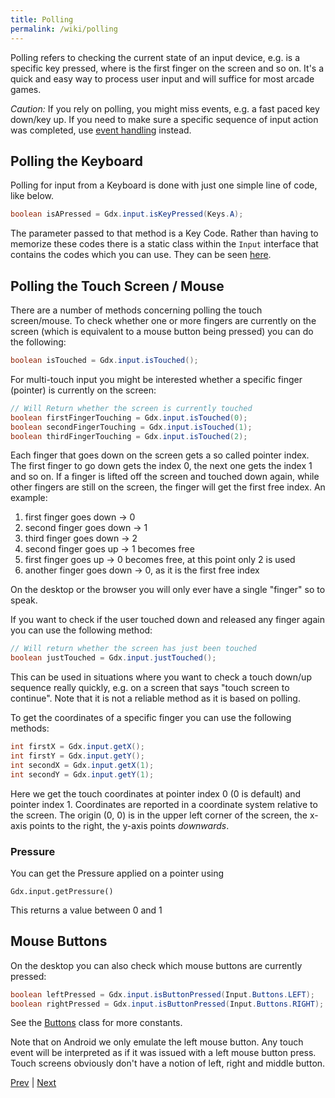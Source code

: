 ```yaml
---
title: Polling
permalink: /wiki/polling
---
```

Polling refers to checking the current state of an input device, e.g. is a specific key pressed, where is the first finger on the screen and so on. It's a quick and easy way to process user input and will suffice for most arcade games.

*Caution:* If you rely on polling, you might miss events, e.g. a fast paced key down/key up. If you need to make sure a specific sequence of input action was completed, use [event handling](/wiki/event-handling) instead.

## Polling the Keyboard ##

Polling for input from a Keyboard is done with just one simple line of code, like below.

```java
boolean isAPressed = Gdx.input.isKeyPressed(Keys.A);
```

The parameter passed to that method is a Key Code. Rather than having to memorize these codes there is a static class within the `Input` interface that contains the codes which you can use. They can be seen  [here](http://libgdx.badlogicgames.com/nightlies/docs/api/com/badlogic/gdx/Input.Keys.html).

## Polling the Touch Screen / Mouse ##

There are a number of methods concerning polling the touch screen/mouse. To check whether one or more fingers are currently on the screen (which is equivalent to a mouse button being pressed) you can do the following:

```java
boolean isTouched = Gdx.input.isTouched();
```

For multi-touch input you might be interested whether a specific finger (pointer) is currently on the screen:

```java
// Will Return whether the screen is currently touched
boolean firstFingerTouching = Gdx.input.isTouched(0);
boolean secondFingerTouching = Gdx.input.isTouched(1);
boolean thirdFingerTouching = Gdx.input.isTouched(2);
```

Each finger that goes down on the screen gets a so called pointer index. The first finger to go down gets the index 0, the next one gets the index 1 and so on. If a finger is lifted off the screen and touched down again, while other fingers are still on the screen, the finger will get the first free index. An example:


1. first finger goes down -> 0
2. second finger goes down -> 1
3. third finger goes down -> 2
4. second finger goes up -> 1 becomes free
5. first finger goes up -> 0 becomes free, at this point only 2 is used
6. another finger goes down -> 0, as it is the first free index


On the desktop or the browser you will only ever have a single "finger" so to speak.


If you want to check if the user touched down and released any finger again you can use the following method:

```java
// Will return whether the screen has just been touched
boolean justTouched = Gdx.input.justTouched();
```

This can be used in situations where you want to check a touch down/up sequence really quickly, e.g. on a screen that says "touch screen to continue". Note that it is not a reliable method as it is based on polling.

To get the coordinates of a specific finger you can use the following methods:

```java
int firstX = Gdx.input.getX();
int firstY = Gdx.input.getY();
int secondX = Gdx.input.getX(1);
int secondY = Gdx.input.getY(1);
```

Here we get the touch coordinates at pointer index 0 (0 is default) and pointer index 1. Coordinates are reported in a coordinate system relative to the screen. The origin (0, 0) is in the upper left corner of the screen, the x-axis points to the right, the y-axis points *downwards*.


### Pressure

You can get the Pressure applied on a pointer using

`Gdx.input.getPressure()`

This returns a value between 0 and 1

## Mouse Buttons ##
On the desktop you can also check which mouse buttons are currently pressed:

```java
boolean leftPressed = Gdx.input.isButtonPressed(Input.Buttons.LEFT);
boolean rightPressed = Gdx.input.isButtonPressed(Input.Buttons.RIGHT);
```

See the [Buttons](https://libgdx.badlogicgames.com/ci/nightlies/docs/api/com/badlogic/gdx/Input.Buttons.html) class for more constants.

Note that on Android we only emulate the left mouse button. Any touch event will be interpreted as if it was issued with a left mouse button press. Touch screens obviously don't have a notion of left, right and middle button.

[Prev](/wiki/mouse,-touch-and-keyboard) | [Next](/wiki/event-handling)
